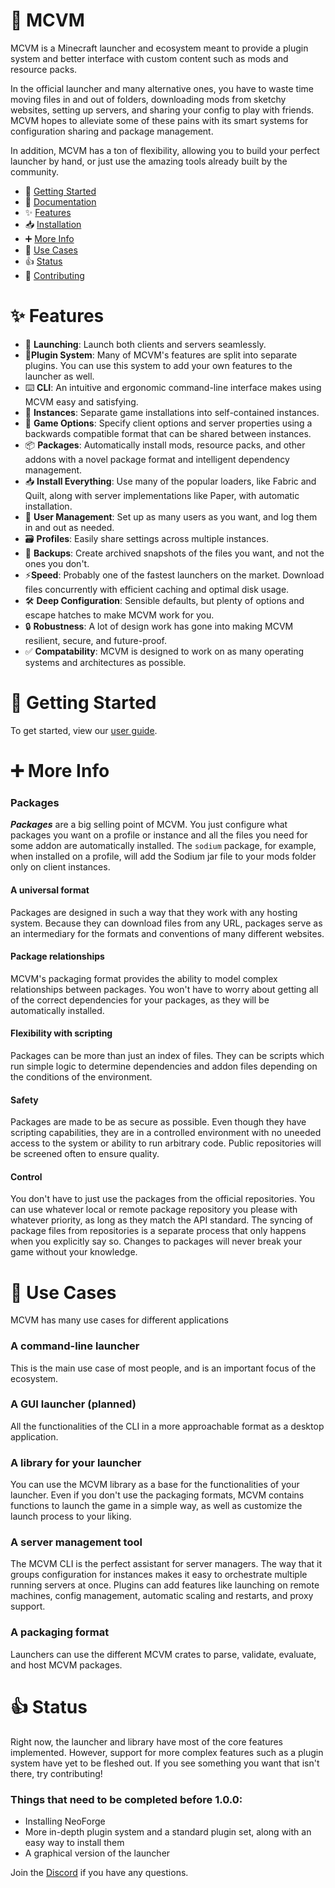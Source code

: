 # 🚀 MCVM

MCVM is a Minecraft launcher and ecosystem meant to provide a plugin system and better interface with custom content such as mods and resource packs.

In the official launcher and many alternative ones, you have to waste time moving files in and out of folders, downloading mods from sketchy websites, setting up servers, and sharing your config to play with friends. MCVM hopes to alleviate some of these pains with its smart systems for configuration sharing and package management.

In addition, MCVM has a ton of flexibility, allowing you to build your perfect launcher by hand, or just use the amazing tools already built by the community.

- 🚀 [Getting Started](docs/guide/1_getting_started.md)
- 📖 [Documentation](https://mcvm-launcher.github.io/mcvm/docs/)
- ✨ [Features](#✨-features)
- 📥 [Installation](#📥-installation)
- ➕ [More Info](#➕-more-info)
- 👷 [Use Cases](#👷-use-cases)
- 👍 [Status](#👍-status)
- 🤝 [Contributing](CONTRIBUTING.md)

# ✨ Features

- 🚀 **Launching**: Launch both clients and servers seamlessly.
- 🔌**Plugin System**: Many of MCVM's features are split into separate plugins. You can use this system to add your own features to the launcher as well.
- ⌨️ **CLI**: An intuitive and ergonomic command-line interface makes using MCVM easy and satisfying.
- 💼 **Instances**: Separate game installations into self-contained instances.
- 📄 **Game Options**: Specify client options and server properties using a backwards compatible format that can be shared between instances.
- 📦 **Packages**: Automatically install mods, resource packs, and other addons with a novel package format and intelligent dependency management.
- 📥 **Install Everything**: Use many of the popular loaders, like Fabric and Quilt, along with server implementations like Paper, with automatic installation.
- 🪪 **User Management**: Set up as many users as you want, and log them in and out as needed.
- 🗃️ **Profiles**: Easily share settings across multiple instances.
- 💾 **Backups**: Create archived snapshots of the files you want, and not the ones you don't.
- ⚡**Speed**: Probably one of the fastest launchers on the market. Download files concurrently with efficient caching and optimal disk usage.
- 🛠️ **Deep Configuration**: Sensible defaults, but plenty of options and escape hatches to make MCVM work for you.
- 🔒 **Robustness**: A lot of design work has gone into making MCVM resilient, secure, and future-proof.
- ✅ **Compatability**: MCVM is designed to work on as many operating systems and architectures as possible.

# 🚀 Getting Started

To get started, view our [user guide](docs/guide/1_getting_started.md).

# ➕ More Info

### Packages

**_Packages_** are a big selling point of MCVM. You just configure what packages you want on a profile or instance and all the files you need for some addon are automatically installed. The `sodium` package, for example, when installed on a profile, will add the Sodium jar file to your mods folder only on client instances.

#### A universal format

Packages are designed in such a way that they work with any hosting system. Because they can download files from any URL, packages serve as an intermediary for the formats and conventions of many different websites.

#### Package relationships

MCVM's packaging format provides the ability to model complex relationships between packages. You won't have to worry about getting all of the correct dependencies for your packages, as they will be automatically installed.

#### Flexibility with scripting

Packages can be more than just an index of files. They can be scripts which run simple logic to determine dependencies and addon files depending on the conditions of the environment.

#### Safety

Packages are made to be as secure as possible. Even though they have scripting capabilities, they are in a controlled environment with no uneeded access to the system or ability to run arbitrary code. Public repositories will be screened often to ensure quality.

#### Control

You don't have to just use the packages from the official repositories. You can use whatever local or remote package repository you please with whatever priority, as long as they match the API standard. The syncing of package files from repositories is a separate process that only happens when you explicitly say so. Changes to packages will never break your game without your knowledge.

# 👷 Use Cases

MCVM has many use cases for different applications

### A command-line launcher

This is the main use case of most people, and is an important focus of the ecosystem.

### A GUI launcher (planned)

All the functionalities of the CLI in a more approachable format as a desktop application.

### A library for your launcher

You can use the MCVM library as a base for the functionalities of your launcher. Even if you don't use the packaging formats, MCVM contains functions to launch the game in a simple way, as well as customize the launch process to your liking.

### A server management tool

The MCVM CLI is the perfect assistant for server managers. The way that it groups configuration for instances makes it easy to orchestrate multiple running servers at once. Plugins can add features like launching on remote machines, config management, automatic scaling and restarts, and proxy support.

### A packaging format

Launchers can use the different MCVM crates to parse, validate, evaluate, and host MCVM packages.

# 👍 Status

Right now, the launcher and library have most of the core features implemented. However, support for more complex features such as a plugin system have yet to be fleshed out. If you see something you want that isn't there, try contributing!

### Things that need to be completed before 1.0.0:

- Installing NeoForge
- More in-depth plugin system and a standard plugin set, along with an easy way to install them
- A graphical version of the launcher

Join the [Discord](https://discord.gg/25fhkjeTvW) if you have any questions.
